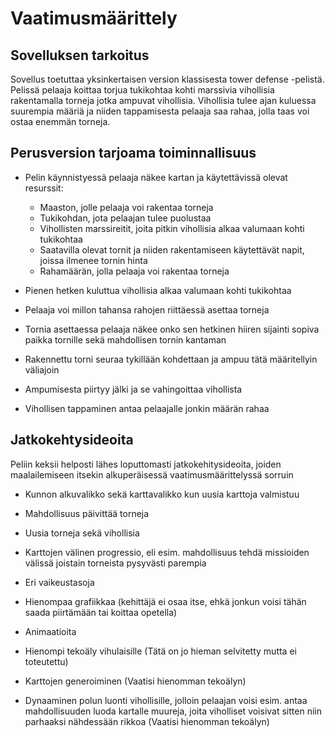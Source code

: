 # Vaatimusmäärittely

## Sovelluksen tarkoitus

Sovellus toetuttaa yksinkertaisen version klassisesta tower defense -pelistä. Pelissä pelaaja koittaa torjua tukikohtaa kohti marssivia vihollisia rakentamalla torneja jotka ampuvat vihollisia. Vihollisia tulee ajan kuluessa suurempia määriä ja niiden tappamisesta pelaaja saa rahaa, jolla taas voi ostaa enemmän torneja.

## Perusversion tarjoama toiminnallisuus

- Pelin käynnistyessä pelaaja näkee kartan ja käytettävissä olevat resurssit:
  - Maaston, jolle pelaaja voi rakentaa torneja
  - Tukikohdan, jota pelaajan tulee puolustaa
  - Vihollisten marssireitit, joita pitkin vihollisia alkaa valumaan kohti tukikohtaa
  - Saatavilla olevat tornit ja niiden rakentamiseen käytettävät napit, joissa ilmenee tornin hinta
  - Rahamäärän, jolla pelaaja voi rakentaa torneja

- Pienen hetken kuluttua vihollisia alkaa valumaan kohti tukikohtaa

- Pelaaja voi millon tahansa rahojen riittäessä asettaa torneja

- Tornia asettaessa pelaaja näkee onko sen hetkinen hiiren sijainti sopiva paikka tornille sekä mahdollisen tornin kantaman

- Rakennettu torni seuraa tykillään kohdettaan ja ampuu tätä määritellyin väliajoin

- Ampumisesta piirtyy jälki ja se vahingoittaa vihollista 

- Vihollisen tappaminen antaa pelaajalle jonkin määrän rahaa

## Jatkokehtysideoita

Peliin keksii helposti lähes loputtomasti jatkokehitysideoita, joiden maalailemiseen itsekin alkuperäisessä vaatimusmäärittelyssä sorruin

- Kunnon alkuvalikko sekä karttavalikko kun uusia karttoja valmistuu

- Mahdollisuus päivittää torneja

- Uusia torneja sekä vihollisia

- Karttojen välinen progressio, eli esim. mahdollisuus tehdä missioiden välissä joistain torneista pysyvästi parempia

- Eri vaikeustasoja

- Hienompaa grafiikkaa (kehittäjä ei osaa itse, ehkä jonkun voisi tähän saada piirtämään tai koittaa opetella)

- Animaatioita

- Hienompi tekoäly vihulaisille (Tätä on jo hieman selvitetty mutta ei toteutettu)

- Karttojen generoiminen (Vaatisi hienomman tekoälyn)

- Dynaaminen polun luonti vihollisille, jolloin pelaajan voisi esim. antaa mahdollisuuden luoda kartalle muureja, joita viholliset voisivat sitten niin parhaaksi nähdessään rikkoa (Vaatisi hienomman tekoälyn)
